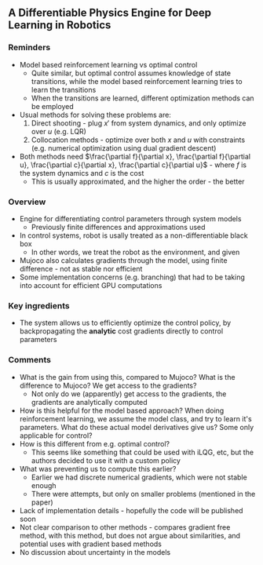 ## A Differentiable Physics Engine for Deep Learning in Robotics

### Reminders
- Model based reinforcement learning vs optimal control
    - Quite similar, but optimal control assumes knowledge of state transitions, while the model based reinforcement learning tries to learn the transitions
    - When the transitions are learned, different optimization methods can be employed
- Usual methods for solving these problems are:
    1. Direct shooting - plug $x'$ from system dynamics, and only optimize over $u$ (e.g. LQR)
    2. Collocation methods - optimize over both $x$ and $u$ with constraints (e.g. numerical optimization using dual gradient descent)
- Both methods need $\frac{\partial f}{\partial x}, \frac{\partial f}{\partial u}, \frac{\partial c}{\partial x}, \frac{\partial c}{\partial u}$ - where $f$ is the system dynamics and $c$ is the cost
    - This is usually approximated, and the higher the order - the better

### Overview
- Engine for differentiating control parameters through system models
    - Previously finite differences and approximations used
- In control systems, robot is usally treated as a non-differentiable black box
    - In other words, we treat the robot as the environment, and given
- Mujoco also calculates gradients through the model, using finite difference - not as stable nor efficient
- Some implementation concerns (e.g. branching) that had to be taking into account for efficient GPU computations

### Key ingredients
- The system allows us to efficiently optimize the control policy, by backpropagating the **analytic** cost gradients directly to control parameters

### Comments
- What is the gain from using this, compared to Mujoco? What is the difference to Mujoco? We get access to the gradients?
    - Not only do we (apparently) get access to the gradients, the gradients are analytically computed
- How is this helpful for the model based approach? When doing reinforcement learning, we assume the model class, and try to learn it's parameters. What do these actual model derivatives give us? Some only applicable for control?
- How is this different from e.g. optimal control?
    - This seems like something that could be used with iLQG, etc, but the authors decided to use it with a custom policy
- What was preventing us to compute this earlier?
    - Earlier we had discrete numerical gradients, which were not stable enough
    - There were attempts, but only on smaller problems (mentioned in the paper)
- Lack of implementation details - hopefully the code will be published soon
- Not clear comparison to other methods - compares gradient free method, with this method, but does not argue about similarities, and potential uses with gradient based methods
- No discussion about uncertainty in the models
